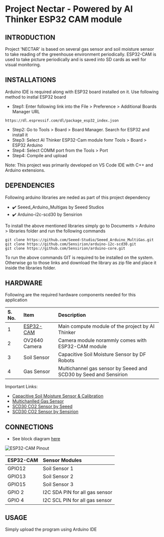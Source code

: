 # Project Nectar - Powered by AI Thinker ESP32 CAM module

## INTRODUCTION
Project 'NECTAR' is based on several gas sensor and soil moisture sensor to take
reading of the greenhouse environment periodically. ESP32-CAM is used to take
picture periodically and is saved into SD cards as well for visual monitoring.

## INSTALLATIONS
Arduino IDE is required along with ESP32 board installed on it. Use following
method to instlal ESP32 board

- Step1: Enter following link into the File > Preference > Additional Boards
Manager URL

```
https://dl.espressif.com/dl/package_esp32_index.json
```

- Step2: Go to Tools > Board > Board Manager. Search for ESP32 and install it
- Step3: Select AI Thinker ESP32-Cam module fomr Tools > Board > ESP32 Arduino
- Step4: Select COMM port from the Tools > Port
- Step4: Compile and upload

Note:
This project was primarily developed on VS Code IDE with C++ and Arduino
extensions.

## DEPENDENCIES
Following arduino libraries are neded as part of this project dependency

- ✔️ Seeed_Arduino_Multigas by Seeed Studios
- ✔️ Arduino-i2c-scd30 by Sensirion

To install the above mentioned libraries simply go to Documents > Arduino >
libraries folder and run the following commands

```
git clone https://github.com/Seeed-Studio/Seeed_Arduino_MultiGas.git
git clone https://github.com/Sensirion/arduino-i2c-scd30.git
git clone https://github.com/Sensirion/arduino-core.git
```

To run the above commands GIT is required to be installed on the system.
Otherwise go to those links and download the library as zip file and place it
inside the libraries folder.

## HARDWARE
Following are the required hardware components needed for this application

| S. No. | Item | Description |
|:-------|:-----|:------------|
| 1 | [ESP32-CAM](docs/datasheets/ESP32-CAM.pdf) | Main compute module of the project by AI Thinker |
| 2 | OV2640 Camera | Camera module norammly comes with ESP32-CAM module |
| 3 | Soil Sensor | Capacitive Soil Moisture Sensor by DF Robots |
| 4 | Gas Sensor | Multichannel gas sensor by Seeed and SCD30 by Seed and Sensirion |

Important Links:

- [Capacitive Soil Moisture Sensor & Calibration](https://makersportal.com/blog/2020/5/26/capacitive-soil-moisture-calibration-with-arduino)
- [Multichanlled Gas Sensor](https://wiki.seeedstudio.com/Grove-Multichannel-Gas-Sensor-V2/)
- [SCD30 CO2 Sensor by Seeed](https://wiki.seeedstudio.com/Grove-CO2_Temperature_Humidity_Sensor-SCD30/)
- [SCD30 CO2 Sensor by Sensirion](https://sensirion.com/de/produkte/katalog/SCD30/)

## CONNECTIONS

- See block diagram [here](docs/ProjectNectar.pptx)

![ESP32-CAM Pinout](docs/ESP32_CAM_Pinout.png)

| ESP32-CAM | Sensor Modules |
|:----------|:---------------|
| GPIO12 | Soil Sensor 1 |
| GPIO13 | Soil Sensor 2 |
| GPIO15 | Soil Sensor 3 |
| GPIO 2 | I2C SDA PIN for all gas sensor |
| GPIO 4 | I2C SCL PIN for all gas sensor |

## USAGE

Simply upload the program using Arduino IDE
